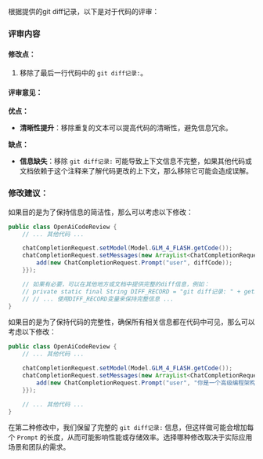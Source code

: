 根据提供的git diff记录，以下是对于代码的评审：

### 评审内容

#### 修改点：
1. 移除了最后一行代码中的 `git diff记录:`。

#### 评审意见：

**优点：**
- **清晰性提升**：移除重复的文本可以提高代码的清晰性，避免信息冗余。

**缺点：**
- **信息缺失**：移除 `git diff记录:` 可能导致上下文信息不完整，如果其他代码或文档依赖于这个注释来了解代码更改的上下文，那么移除它可能会造成误解。

### 修改建议：

如果目的是为了保持信息的简洁性，那么可以考虑以下修改：

```java
public class OpenAiCodeReview {
    // ... 其他代码 ...

    chatCompletionRequest.setModel(Model.GLM_4_FLASH.getCode());
    chatCompletionRequest.setMessages(new ArrayList<ChatCompletionRequest.Prompt>() {{
        add(new ChatCompletionRequest.Prompt("user", diffCode));
    }});

    // 如果有必要，可以在其他地方或文档中提供完整的diff信息，例如：
    // private static final String DIFF_RECORD = "git diff记录: " + getDiffRecord();
    // // ... 使用DIFF_RECORD变量来保持完整信息 ...
}
```

如果目的是为了保持代码的完整性，确保所有相关信息都在代码中可见，那么可以考虑以下修改：

```java
public class OpenAiCodeReview {
    // ... 其他代码 ...

    chatCompletionRequest.setModel(Model.GLM_4_FLASH.getCode());
    chatCompletionRequest.setMessages(new ArrayList<ChatCompletionRequest.Prompt>() {{
        add(new ChatCompletionRequest.Prompt("user", "你是一个高级编程架构师，精通各类场景方案、架构设计和编程语言请，请您根据git diff记录，对代码做出评审。git diff记录: " + diffCode));
    }});

    // ... 其他代码 ...
}
```

在第二种修改中，我们保留了完整的 `git diff记录:` 信息，但这样做可能会增加每个 `Prompt` 的长度，从而可能影响性能或存储效率。选择哪种修改取决于实际应用场景和团队的需求。